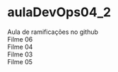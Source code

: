 # aulaDevOps04_2
Aula de ramificações no github<br>
Filme 06<br>
Filme 04<br>
Filme 03<br>
Filme 05<br>
